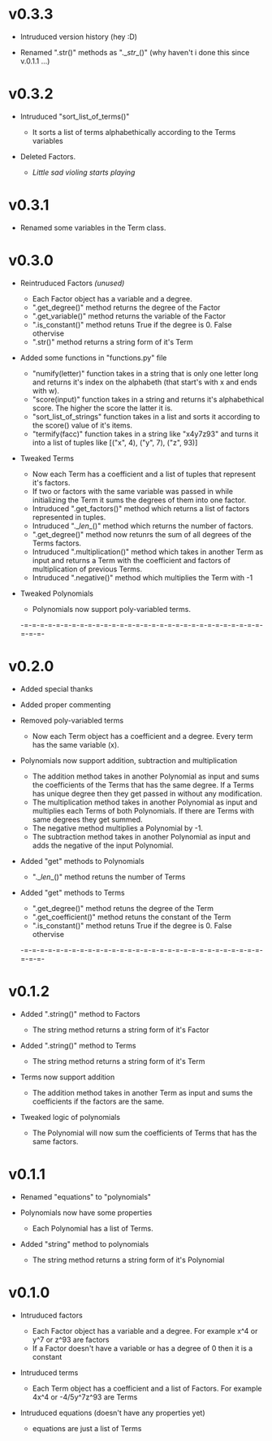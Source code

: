 # v0.3.3

* Intruduced version history (hey :D)

* Renamed ".str()" methods as ".\__str__()" (why haven't i done this since v.0.1.1 ...)


# v0.3.2

* Intruduced "sort_list_of_terms()"
    - It sorts a list of terms alphabethically according to the Terms variables

* Deleted Factors.
    - *Little sad violing starts playing*


# v0.3.1

* Renamed some variables in the Term class.


# v0.3.0

* Reintruduced Factors *(unused)*
    - Each Factor object has a variable and a degree.
    - ".get_degree()" method returns the degree of the Factor
    - ".get_variable()" method returns the variable of the Factor
    - ".is_constant()" method retuns True if the degree is 0. False othervise
    - ".str()" method returns a string form of it's Term

* Added some functions in "functions.py" file
    - "numify(letter)" function takes in a string that is only one letter long and returns it's index on the alphabeth (that start's with x and ends with w).
    - "score(input)" function takes in a string and returns it's alphabethical score. The higher the score the latter it is.
    - "sort_list_of_strings" function takes in a list and sorts it according to the score() value of it's items.
    - "termify(facc)" function takes in a string like "x4y7z93" and turns it into a list of tuples like [("x", 4), ("y", 7), ("z", 93)]

* Tweaked Terms
    - Now each Term has a coefficient and a list of tuples that represent it's factors. 
    - If two or factors with the same variable was passed in while initializing the Term it sums the degrees of them into one factor.
    - Intruduced ".get_factors()" method which returns a list of factors represented in tuples.
    - Intruduced ".\__len__()" method which returns the number of factors.
    - ".get_degree()" method now retunrs the sum of all degrees of the Terms factors.
    - Intruduced ".multiplication()" method which takes in another Term as input and returns a Term with the coefficient and factors of multiplication of previous Terms.
    - Intruduced ".negative()" method which multiplies the Term with -1

* Tweaked Polynomials
    - Polynomials now support poly-variabled terms.


    -=-=-=-=-=-=-=-=-=-=-=-=-=-=-=-=-=-=-=-=-=-=-=-=-=-=-=-=-=-=-=-=-=-

# v0.2.0

* Added special thanks

* Added proper commenting

* Removed poly-variabled terms
    - Now each Term object has a coefficient and a degree. Every term has the same variable (x).
 
* Polynomials now support addition, subtraction and multiplication
    - The addition method takes in another Polynomial as input and sums the coefficients of the Terms that has the same degree. If a Terms has unique degree then they get passed in without any modification.
    - The multiplication method takes in another Polynomial as input and multiplies each Terms of both Polynomials. If there are Terms with same degrees they get summed.
    - The negative method multiplies a Polynomial by -1.
    - The subtraction method takes in another Polynomial as input and adds the negative of the input Polynomial.

* Added "get" methods to Polynomials
    - ".\__len__()" method retuns the number of Terms

* Added "get" methods to Terms
    - ".get_degree()" method retuns the degree of the Term
    - ".get_coefficient()" method retuns the constant of the Term
    - ".is_constant()" method retuns True if the degree is 0. False othervise


    -=-=-=-=-=-=-=-=-=-=-=-=-=-=-=-=-=-=-=-=-=-=-=-=-=-=-=-=-=-=-=-=-=-


# v0.1.2

* Added ".string()" method to Factors
    - The string method returns a string form of it's Factor

* Added ".string()" method to Terms

    - The string method returns a string form of it's Term
* Terms now support addition
    - The addition method takes in another Term as input and sums the coefficients if the factors are the same. 

* Tweaked logic of polynomials
    - The Polynomial will now sum the coefficients of Terms that has the same factors.


# v0.1.1

* Renamed "equations" to "polynomials"

* Polynomials now have some properties
    - Each Polynomial has a list of Terms.

* Added "string" method to polynomials
    - The string method returns a string form of it's Polynomial


# v0.1.0

* Intruduced factors
    - Each Factor object has a variable and a degree. For example x^4 or y^7 or z^93 are factors
    - If a Factor doesn't have a variable or has a degree of 0 then it is a constant

* Intruduced terms
    - Each Term object has a coefficient and a list of Factors. For example 4x^4 or -4/5y^7z^93 are Terms

* Intruduced equations (doesn't have any properties yet)
    - equations are just a list of Terms

